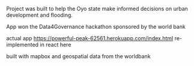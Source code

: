  Project was built to help the Oyo state make informed decisions on urban development and flooding.

 App won the Data4Governance hackathon sponsored by the world bank 

 actual app https://powerful-peak-62561.herokuapp.com/index.html re-implemented in react here 

 built with mapbox and geospatial data from the worldbank
